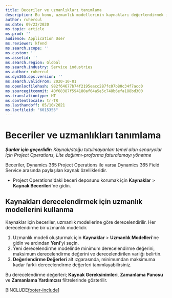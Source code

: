 ```yaml
---
title: Beceriler ve uzmanlıkları tanımlama
description: Bu konu, uzmanlık modellerinin kaynakları değerlendirmek için nasıl kullanılacağı hakkında bilgi sağlar.
author: ruhercul
ms.date: 09/23/2020
ms.topic: article
ms.prod: ''
audience: Application User
ms.reviewer: kfend
ms.search.scope: ''
ms.custom: ''
ms.assetid: ''
ms.search.region: Global
ms.search.industry: Service industries
ms.author: ruhercul
ms.dyn365.ops.version: ''
ms.search.validFrom: 2020-10-01
ms.openlocfilehash: 982f64677b74f2195eacc287fc07b80c34f7acc0
ms.sourcegitcommit: 40f68387f594180af64a5e5c748b6efa188bd300
ms.translationtype: HT
ms.contentlocale: tr-TR
ms.lasthandoff: 05/10/2021
ms.locfileid: "6015355"
---
```

# <a name="define-skills-and-proficiencies"></a>Beceriler ve uzmanlıkları tanımlama

_**Şunlar için geçerlidir:** Kaynak/stoğu tutulmayanları temel alan senaryolar için Project Operations, Lite dağıtımı-proforma faturalamayı yönetme_

Beceriler, Dynamics 365 Project Operations ile varsa Dynamics 365 Field Service arasında paylaşılan kaynak özellikleridir. 

- Project Operations'daki beceri deposunu korumak için **Kaynaklar** \> **Kaynak Becerileri**'ne gidin. 

## <a name="use-proficiency-models-to-rate-resources"></a>Kaynakları derecelendirmek için uzmanlık modellerini kullanma

Kaynaklar için beceriler, uzmanlık modellerine göre derecelendirilir. Her derecelendirme bir uzmanlık modelidir. 

1. Uzmanlık modeli oluşturmak için **Kaynaklar** \> **Uzmanlık Modelleri**'ne gidin ve ardından **Yeni**'yi seçin.
2. Yeni derecelendirme modelinde minimum derecelendirme değerini, maksimum derecelendirme değerini ve derecelendirilen varlığı belirtin.
3. **Değerlendirme Değerleri** alt ızgarasında, minimumdan maksimuma kadar farklı derecelendirme değerleri tanımlayabilirsiniz.


Bu derecelendirme değerleri; **Kaynak Gereksinimleri**, **Zamanlama Panosu** ve **Zamanlama Yardımcısı** filtrelerinde gösterilir.


[!INCLUDE[footer-include](../includes/footer-banner.md)]